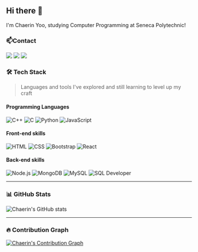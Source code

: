 ## Hi there 👋
I'm Chaerin Yoo, studying Computer Programming at Seneca Polytechnic!


### 📫Contact
<a href="https://www.linkedin.com/in/chaerin-yoo-595b6b262/?locale=en_US" target="_blank"><img src="https://img.shields.io/badge/linkedin-0A66C2?style=for-the-badge&logo=linkedin&logoColor=FFFFFF"/></a> <!--LinkdIn-->
<a href="mailto:rhyn2001@gmail.com"><img src="https://img.shields.io/badge/rhyn2001@gmail.com-D14836?style=for-the-badge&logo=gmail&logoColor=white"/></a>  <!-- Gmail -->
<a href="https://www.instagram.com/aeonianezeehc/profilecard/?igsh=M3ptdDU3enQ1Zm5h" target="_blank"><img src="https://img.shields.io/badge/instagram-E4405F?style=for-the-badge&logo=instagram&logoColor=FFFFFF"/></a>



### 🛠️ Tech Stack
> Languages and tools I've explored and still learning to level up my craft
#### **Programming Languages**  
![C++](https://img.shields.io/badge/C++-00599C?style=flat-square&logo=cplusplus&logoColor=white)  ![C](https://img.shields.io/badge/C-A8B9CC?style=flat-square&logo=c&logoColor=white)  ![Python](https://img.shields.io/badge/Python-3776AB?style=flat-square&logo=python&logoColor=white)  ![JavaScript](https://img.shields.io/badge/JavaScript-F7DF1E?style=flat-square&logo=javascript&logoColor=black)  

#### **Front-end skills**  
![HTML](https://img.shields.io/badge/HTML5-E34F26?style=flat-square&logo=html5&logoColor=white)  ![CSS](https://img.shields.io/badge/CSS3-1572B6?style=flat-square&logo=css3&logoColor=white)  ![Bootstrap](https://img.shields.io/badge/Bootstrap-7952B3?style=flat-square&logo=bootstrap&logoColor=white)  ![React](https://img.shields.io/badge/React-61DAFB?style=flat-square&logo=react&logoColor=black)  

#### **Back-end skills**  
![Node.js](https://img.shields.io/badge/Node.js-339933?style=flat-square&logo=nodedotjs&logoColor=white)  ![MongoDB](https://img.shields.io/badge/MongoDB-47A248?style=flat-square&logo=mongodb&logoColor=white)  ![MySQL](https://img.shields.io/badge/MySQL-4479A1?style=flat-square&logo=mysql&logoColor=white)  ![SQL Developer](https://img.shields.io/badge/SQL%20Developer-FF7800?style=flat-square&logo=oracle&logoColor=white)  

---

### 📊 GitHub Stats
![Chaerin's GitHub stats](https://github-readme-stats.vercel.app/api?username=JJAERRI&show_icons=true&theme=tokyonight)
<!-- Theme List: dark, radical, merko, gruvbox, tokyonight, onedark, cobalt, synthwave, highcontrast, dracula -->

---

### 🔥 Contribution Graph
[![Chaerin's Contribution Graph](https://github-readme-activity-graph.vercel.app/graph?username=JJAERRI&theme=github)](https://github.com/ChaerinYoo)
<!-- Theme List: default, react, react-dark, github, high-contrast, gruvbox, rogue, xcode, rose-pine, halloween -->

<!-- Check visitor count(not useful) ![Visitor Count](https://komarev.com/ghpvc/?username=JJAERRI&color=blue) -->


<!--
**JJAERRI/JJAERRI** is a ✨ _special_ ✨ repository because its `README.md` (this file) appears on your GitHub profile.

Here are some ideas to get you started:

- 🔭 I’m currently working on ...
- 🌱 I’m currently learning ...
- 👯 I’m looking to collaborate on ...
- 🤔 I’m looking for help with ...
- 💬 Ask me about ...
- 📫 How to reach me: ...
- 😄 Pronouns: ...
- ⚡ Fun fact: ...
-->
